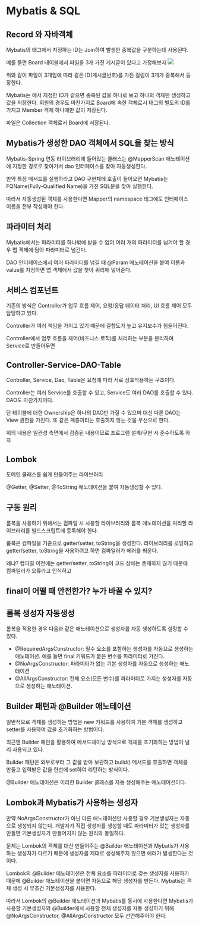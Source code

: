 # Mybatis & SQL

## Record 와 자바객체
Mybatis의 <ResultMap/> 태그에서 지정하는 ID는 Join하여 발생한 중복값을 구분하는데 사용된다.

예를 들면 Board 테이블에서 파일을 3개 가진 게시글이 있다고 가정해보자
<img src="../../img/mybatisID.png">

위와 같이 파일이 3개임에 따라 같은 ID(게시글번호)를 가진 컬럼이 3개가 중복해서 등장한다. 

Mybatis는 <ResultMap>에서 지정한 ID가 같으면 중복된 값을 하나로 보고 하나의 객체만 생성하고 값을 저장한다. 회원의 경우도 마찬가지로 Board에 속한 객체로서 <Association/>태그의 별도의 ID를 가지고 Member 객체 하나에만 값이 저장된다. 

파일은 Collection 객체로서 Board에 저장된다. 

## Mybatis가 생성한 DAO 객체에서 SQL을 찾는 방식
Mybatis-Spring 연동 라이브러리에 들어있는 클래스는 @MapperScan 애노테이션에 지정한 경로로 찾아가서 dao 인터페이스를 찾아 자동생성한다.

만약 특정 메서드를 실행하라고 DAO 구현체에 호출이 들어오면 Mybatis는 FQName(Fully-Qualified Name)을 가진 SQL문을 찾아 실행한다. 

따라서 자동생성된 객체를 사용한다면 Mapper의 namespace 태그에도 인터페이스 이름을 전부 작성해야 한다. 


## 파라미터 처리
Mybatis에서는 파라미터를 하나밖에 받을 수 없어 여러 개의 파라미터를 넘겨야 할 경우 맵 객체에 담아 파라미터로 넘긴다. 

DAO 인터페이스에서 여러 파라미터를 넘길 때 @Param 애노테이션을 붙여 이름과 value를 지정하면 맵 객체에서 값을 찾아 쿼리에 넣어준다.


## 서비스 컴포넌트
기존의 방식은 Controller가 업무 흐름 제어, 요청/응답 데이터 처리, UI 흐름 제어 모두 담당하고 있다.

Controller가 여러 책임을 가지고 있기 때문에 결합도가 높고 유지보수가 힘들어진다.

Controller에서 업무 흐름을 제어(비즈니스 로직)를 처리하는 부분을 분리하여 Service로 만들어두면


## Controller-Service-DAO-Table
Controller, Service, Dao, Table은 요청에 따라 서로 상호작용하는 구조이다.

Controller는 여러 Service를 호출할 수 있고, Service도 여러 DAO를 호출할 수 있다. DAO도 마찬가지이다.

단 테이블에 대한 Ownership은 하나의 DAO만 가질 수 있으며 대신 다른 DAO는 View 권한을 가진다. 또 같은 계층끼리는 호출하지 않는 것을 우선으로 한다.

위의 내용은 일관성 측면에서 검증된 내용이므로 프로그램 설계/구현 시 준수하도록 하자


## Lombok
도메인 클래스를 쉽게 만들어주는 라이브러리

@Getter, @Setter, @ToString 애노테이션을 붙여 자동생성할 수 있다.

## 구동 원리
롬복을 사용하기 위해서는 컴파일 시 사용할 라이브러리와 롬복 애노테이션을 처리할 라이브러리를 빌드스크립트에 등록해야 한다.

롬복은 컴파일을 기준으로 getter/setter, toString을 생성한다. 라이브러리를 로딩하고 getter/setter, toString을 사용하려고 하면 컴파일러가 에러를 띄운다. 

왜냐? 컴파일 이전에는 getter/setter, toString이 코드 상에는 존재하지 않기 때문에 컴파일러가 오류라고 인식하고 


## final이 어떨 때 안전한가? 누가 바꿀 수 있지?

## 롬복 생성자 자동생성
롬복을 적용한 경우 다음과 같은 애노테이션으로 생성자를 자동 생성하도록 설정할 수 있다.
- @RequiredArgsConstructor: 필수 요소를 포함하는 생성자를 자동으로 생성하는 애노테이션. 예를 들면 final 키워드가 붙은 변수를 파라미터로 가진다.
- @NoArgsConstructor: 파라미터가 없는 기본 생성자를 자동으로 생성하는 애노테이션
- @AllArgsConstructor: 전체 요소(모든 변수)를 파라미터로 가지는 생성자를 자동으로 생성하는 애노테이션.

## Builder 패턴과 @Builder 애노테이션
일반적으로 객체를 생성하는 방법은 new 키워드를 사용하여 기본 객체를 생성하고 setter를 사용하여 값을 초기화하는 방법이다. 

최근엔 Builder 패턴을 활용하여 메서드체이닝 방식으로 객체를 초기화하는 방법이 널리 사용되고 있다. 

Builder 패턴은 외부로부터 그 값을 받아 보관하고 build() 메서드를 호출하면 객체를 만들고 입력받은 값을 한번에 set하여 리턴하는 방식이다.

@Builder 애노테이션은 이러한 Builder 클래스를 자동 생성해주는 애노테이션이다.

## Lombok과 Mybatis가 사용하는 생성자
만약 NoArgsConstructor가 아닌 다른 애노테이션만 사용할 경우 기본생성자는 자동으로 생성되지 않는다. 개발자가 직접 생성자를 생성할 때도 파라미터가 있는 생성자를 만들면 기본생성자가 만들어지지 않는 원리와 동일하다.

문제는 Lombok의 객체를 대신 만들어주는 @Builder 애노테이션과 Mybatis가 사용하는 생성자가 다르기 때문에 생성자를 제대로 생성해주지 않으면 에러가 발생한다는 것이다.

Lombok의 @Builder 애노테이션은 전체 요소를 파라미터로 갖는 생성자를 사용하기 때문에 @Builder 애노테이션을 붙이면 자동으로 해당 생성자를 만든다. Mybatis는 객체 생성 시 무조건 기본생성자를 사용한다.

따라서 Lombok의 @Builder 애노테이션과 Mybatis를 동시에 사용한다면 
Mybatis가 사용할 기본생성자와 @Builder에서 사용할 전체 생성자를 자동 생성하기 위해 @NoArgsConstructor, @AllArgsConstructor 모두 선언해주어야 한다. 

